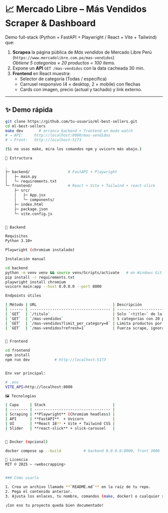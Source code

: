 # 📈 Mercado Libre – Más Vendidos Scraper & Dashboard

Demo full-stack (Python + FastAPI + Playwright / React + Vite + Tailwind) que:

1. **Scrapea** la página pública de _Más vendidos_ de Mercado Libre Perú  
   (`https://www.mercadolibre.com.pe/mas-vendidos`)  
   _Obtiene 5 categorías × 20 productos = 100 ítems._
2. Expone un **API** `GET /mas-vendidos` con la data cacheada 30 min.
3. **Frontend** en React muestra:
   - Selector de categoría (Todas / específica)
   - Carrusel responsivo (4 × desktop, 2 × mobile) con flechas
   - Cards con imagen, precio (actual y tachado) y link externo.

---

## ✨ Demo rápida

```bash
git clone https://github.com/tu-usuario/ml-best-sellers.git
cd ml-best-sellers
make dev       # arranca backend + frontend en modo watch
# → API:     http://localhost:8000/mas-vendidos
# → Front:   http://localhost:5173

(Si no usas make, mira los comandos npm y uvicorn más abajo.)

📂 Estructura

.
├─ backend/                 # FastAPI + Playwright
│   ├─ main.py
│   └─ requirements.txt
└─ frontend/                # React + Vite + Tailwind + react-slick
    ├─ src/
    │   ├─ App.jsx
    │   └─ components/
    ├─ index.html
    ├─ package.json
    └─ vite.config.js


🚀 Backend

Requisitos
Python 3.10+

Playwright (chromium instalado)

Instalación manual

cd backend
python -m venv venv && source venv/Scripts/activate   # en Windows Git Bash
pip install -r requirements.txt
playwright install chromium
uvicorn main:app --host 0.0.0.0 --port 8000

Endpoints útiles

| Método | URL                                  | Descripción                        |
| ------ | ------------------------------------ | ---------------------------------- |
| `GET`  | `/titulo`                            | Solo `<title>` de la página (test) |
| `GET`  | `/mas-vendidos`                      | 5 categorías con 20 productos c/u  |
| `GET`  | `/mas-vendidos?limit_per_category=8` | Limita productos por categoría     |
| `GET`  | `/mas-vendidos?refresh=1`            | Fuerza scrape, ignora caché        |


🔮 Frontend

cd frontend
npm install
npm run dev           # http://localhost:5173


Env var principal:

# .env
VITE_API=http://localhost:8000

🖼️ Tecnologías

| Capa     | Stack                              |
| -------- | ---------------------------------- |
| Scraping | **Playwright** (Chromium headless) |
| API      | **FastAPI**  + Uvicorn             |
| UI       | **React 18** • Vite • Tailwind CSS |
| Slider   | **react-slick** + slick-carousel   |


🐳 Docker (opcional)

docker compose up --build          # backend 0.0.0.0:8000, front 3000

📜 Licencia
MIT © 2025 — <webscrapping>


### Cómo usarlo

1. Crea un archivo llamado **`README.md`** en la raíz de tu repo.
2. Pega el contenido anterior.
3. Ajusta los enlaces, tu nombre, comandos (make, docker) o cualquier sección que no apliquen a tu caso.

¡Con eso tu proyecto queda bien documentado!
```

